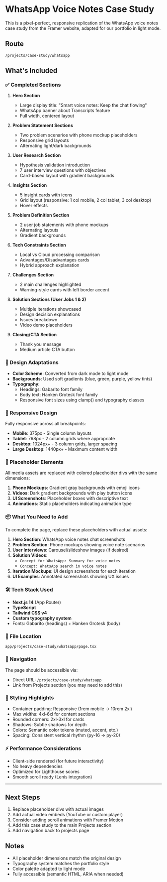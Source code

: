 # WhatsApp Voice Notes Case Study

This is a pixel-perfect, responsive replication of the WhatsApp voice notes case study from the Framer website, adapted for our portfolio in light mode.

## Route
`/projects/case-study/whatsapp`

## What's Included

### ✅ Completed Sections

1. **Hero Section**
   - Large display title: "Smart voice notes: Keep the chat flowing"
   - WhatsApp banner about Transcripts feature
   - Full width, centered layout

2. **Problem Statement Sections**
   - Two problem scenarios with phone mockup placeholders
   - Responsive grid layouts
   - Alternating light/dark backgrounds

3. **User Research Section**
   - Hypothesis validation introduction
   - 7 user interview questions with objectives
   - Card-based layout with gradient backgrounds

4. **Insights Section**
   - 5 insight cards with icons
   - Grid layout (responsive: 1 col mobile, 2 col tablet, 3 col desktop)
   - Hover effects

5. **Problem Definition Section**
   - 2 user job statements with phone mockups
   - Alternating layouts
   - Gradient backgrounds

6. **Tech Constraints Section**
   - Local vs Cloud processing comparison
   - Advantages/Disadvantages cards
   - Hybrid approach explanation

7. **Challenges Section**
   - 2 main challenges highlighted
   - Warning-style cards with left border accent

8. **Solution Sections (User Jobs 1 & 2)**
   - Multiple iterations showcased
   - Design decision explanations
   - Issues breakdown
   - Video demo placeholders

9. **Closing/CTA Section**
   - Thank you message
   - Medium article CTA button

### 🎨 Design Adaptations

- **Color Scheme**: Converted from dark mode to light mode
- **Backgrounds**: Used soft gradients (blue, green, purple, yellow tints)
- **Typography**: 
  - Headings: Gabarito font family
  - Body text: Hanken Grotesk font family
  - Responsive font sizes using clamp() and typography classes

### 📱 Responsive Design

Fully responsive across all breakpoints:
- **Mobile**: 375px - Single column layouts
- **Tablet**: 768px - 2 column grids where appropriate
- **Desktop**: 1024px+ - 3 column grids, larger spacing
- **Large Desktop**: 1440px+ - Maximum content width

### 🎯 Placeholder Elements

All media assets are replaced with colored placeholder divs with the same dimensions:

1. **Phone Mockups**: Gradient gray backgrounds with emoji icons
2. **Videos**: Dark gradient backgrounds with play button icons
3. **UI Screenshots**: Placeholder boxes with descriptive text
4. **Animations**: Static placeholders indicating animation type

### 📦 What You Need to Add

To complete the page, replace these placeholders with actual assets:

1. **Hero Section**: WhatsApp voice notes chat screenshots
2. **Problem Section**: Phone mockups showing voice note scenarios
3. **User Interviews**: Carousel/slideshow images (if desired)
4. **Solution Videos**: 
   - `Concept for WhatsApp: Summary for voice notes`
   - `Concept: WhatsApp search in voice notes`
5. **Iteration Mockups**: UI design screenshots for each iteration
6. **UI Examples**: Annotated screenshots showing UX issues

### 🛠️ Tech Stack Used

- **Next.js 14** (App Router)
- **TypeScript**
- **Tailwind CSS v4**
- **Custom typography system**
- Fonts: Gabarito (headings) + Hanken Grotesk (body)

### 📝 File Location

`app/projects/case-study/whatsapp/page.tsx`

### 🔗 Navigation

The page should be accessible via:
- Direct URL: `/projects/case-study/whatsapp`
- Link from Projects section (you may need to add this)

### 🎨 Styling Highlights

- Container padding: Responsive (1rem mobile → 10rem 2xl)
- Max widths: 4xl-6xl for content sections
- Rounded corners: 2xl-3xl for cards
- Shadows: Subtle shadows for depth
- Colors: Semantic color tokens (muted, accent, etc.)
- Spacing: Consistent vertical rhythm (py-16 → py-20)

### ⚡ Performance Considerations

- Client-side rendered (for future interactivity)
- No heavy dependencies
- Optimized for Lighthouse scores
- Smooth scroll ready (Lenis integration)

---

## Next Steps

1. Replace placeholder divs with actual images
2. Add actual video embeds (YouTube or custom player)
3. Consider adding scroll animations with Framer Motion
4. Add this case study to the main Projects section
5. Add navigation back to projects page

## Notes

- All placeholder dimensions match the original design
- Typography system matches the portfolio style
- Color palette adapted to light mode
- Fully accessible (semantic HTML, ARIA when needed)

